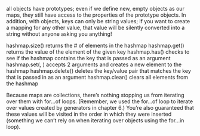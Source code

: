 all objects have prototypes; even if we define new, empty objects as our maps, they still have access to the properties of the
prototype objects. In addition, with objects, keys can only be string values; if you want to create a mapping for any other value, that value will be silently converted into a string without anyone asking you anything!

hashmap.size() returns the # of elements in the hashmap
hashmap.get(<key>) returns the value of the element of the given key
hashmap.has(<key>) checks to see if the hashmap contains the key that is passed as an argument
hashmap.set(<key>, <value>) accepts 2 arguments and creates a new element to the hashmap
hashmap.delete(<key>) deletes the key/value pair that matches the key that is passed in as an argument
hashmap.clear() clears all elements from the hashmap

Because maps are collections, there’s nothing stopping us from iterating over them with for...of loops. (Remember, we used the for...of loop to iterate over values created by generators in chapter 6.) You’re also guaranteed that these values will be visited in the order in which they were inserted (something we can’t rely on when iterating over objects using the for...in loop).
